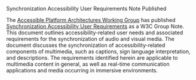 Synchronization Accessibility User Requirements Note Published

<p>The <a href="https://www.w3.org/WAI/APA/">Accessible Platform Architectures Working Group</a> has published  <a href="https://www.w3.org/TR/saur/">Synchronization Accessibility User Requirements</a> as a W3C Group Note. This document outlines accessibility-related user needs and associated requirements for the synchronization of audio and visual media. The document discusses the synchronization of accessibility-related components of multimedia, such as captions, sign language interpretation, and descriptions. The requirements identified herein are applicable to multimedia content in general, as well as real-time communication applications and media occurring in immersive environments.
</p>
